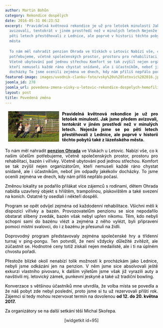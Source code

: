 ```yaml
---
author: Martin Bohůn
category: Rekondice dospělých
date: 2016-05-31 06:23:52
excerpt: 'Pravidelná květnová rekondice je už pro letošek minulostí Jak jsme předem
  avizovali, tentokrát v jiném prostředí než v minulých letech Nejenže jsme se po
  pěti letech přestěhovali z Lednice, ale poprvé v historii těchto pobytů také z lázeňského
  města

  To nám měl nahradit penzion Ohrada ve Vískách u Letovic Nabízí vše, co k našim účelům
  potřebujeme, včetně společenských prostor, prostoru pro rehabilitaci, bazén i vířivky
  Včetně ubytování pod jednou střechou Komfort se tak zvýšil nejen organizátorům,
  kteří nemuseli každé ráno chystat snídaně, ale i účastníkům, neboť jim odpadly jakékoliv
  docházky To jsme ocenili zejména ve dnech, kdy nám příliš nepřálo počasí'
featured-image: images/uvodnik-clanku-foto/vsky%20u%20letovic%202016.jpg
joomla_id: 278
joomla_url: povedena-zmena-visky-u-letovic-rekondice-dospelych-hemofiliku
layout: post
title: Povedená změna
---
```


<h4 style="text-align: justify;"><span style="font-size: 1em; text-align: justify; color: #000000;"><img src="images/uvodnik-clanku-foto/vsky%20u%20letovic%202016.jpg" border="0" title="Penzion Ohrada Vísky u Letovic" width="168" height="100" style="float: left; margin-left: 10px; margin-right: 10px;" />Pravidelná květnová rekondice je už pro letošek minulostí. Jak jsme předem avizovali, tentokrát v jiném prostředí než v minulých letech. Nejenže jsme se po pěti letech přestěhovali z Lednice, ale poprvé v historii těchto pobytů také z lázeňského města.</span></h4>
<p style="text-align: justify;"><span style="color: #000000;">To nám měl nahradit <strong><a href="http://www.ohrada.cz/" target="_blank" title="Penzion Ohrada Vísky u Letovic">penzion Ohrada</a></strong> ve Vískách u Letovic. Nabízí vše, co k našim účelům potřebujeme, včetně společenských prostor, prostoru pro rehabilitaci, bazén i vířivky. Včetně ubytování pod jednou střechou. Komfort se tak zvýšil nejen organizátorům, kteří nemuseli každé ráno chystat snídaně, ale i účastníkům, neboť jim odpadly jakékoliv docházky. To jsme ocenili zejména ve dnech, kdy nám příliš nepřálo počasí.</span></p>

<p style="text-align: justify;"><span style="color: #000000;">Změnou lokality se podařilo přilákat více zájemců s rodinami, dětem Ohrada nabídla uzavřený objekt s hřištěm, trampolínou, pískovištěm a také svezení na koních. Ostatně ty osedlali i někteří dospělí.</span></p>
<p style="text-align: justify;"><span style="color: #000000;">Program se opět odvíjel zejména od každodenní rehabilitace. Všichni měli k dispozici vířivky a bazén. Provozovatelům penzionu se sice nepodařilo obstarat slíbený zvedák, bazén však nebyl upřen nikomu. Těm, kdo nebyli schopni sami do bazénu vlézt a zejména z něho vylézt, byli připraveni pomoci místní svalovci, do i z bazénu je přesunuli na židli.</span></p>
<p style="text-align: justify;"><span style="color: #000000;">Doprovodný program představovaly zejména společenské hry a třídenní turnaj v ping-pongu. Ten potvrdil, že není vždycky důležité zvítězit, ale zúčastnit se. Hodnotné ceny totiž získali nejen medailisté, ale i ti na úplném chvostu pořadí.</span></p>
<p style="text-align: justify;"><span style="color: #000000;">Přestože blízké okolí nenabízí tolik možností k procházkám jako Lednice, nebyli jsme odkázáni jen na penzion. V něm jsme sice absolvovali ještě exkurzi vlastního pivovaru, k dalším výletům jsme však již vyrazili auty a navštívili mj. letovický zámek, punkevní jeskyně a také už tradiční bowling.</span></p>
<p style="text-align: justify;"><span style="color: #000000;">Konverzace s většinou účastníků mne utvrdila, že volba místa se povedla a že náš pobyt zde nebyl poslední, proto jsme si tu už rezervovali příští rok. Zájemci si tedy mohou rezervovat termín na dovolenou <strong>od 12. do 20. května 2017.</strong></span></p>
<p style="text-align: justify;"><span style="color: #000000;">Za organizátory se na další setkání těší Michal Skořepa.</span><span style="text-align: center;"> </span></p>
<p style="text-align: center;"><span>[widgetkit id=95]</span></p>
